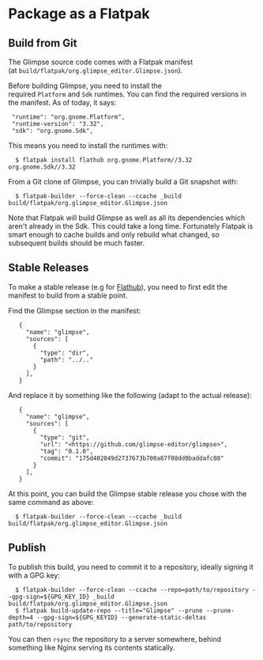 # Package as a Flatpak

## Build from Git

The Glimpse source code comes with a Flatpak manifest (at `build/flatpak/org.glimpse_editor.Glimpse.json`).

Before building Glimpse, you need to install the required `Platform` and `Sdk` runtimes. You can find the required versions in the manifest. As of today, it says:

     "runtime": "org.gnome.Platform",
     "runtime-version": "3.32",
     "sdk": "org.gnome.Sdk",

This means you need to install the runtimes with:

      $ flatpak install flathub org.gnome.Platform//3.32 org.gnome.Sdk//3.32

From a Git clone of Glimpse, you can trivially build a Git snapshot with:

      $ flatpak-builder --force-clean --ccache _build build/flatpak/org.glimpse_editor.Glimpse.json

Note that Flatpak will build Glimpse as well as all its dependencies which aren't already in the Sdk. This could take a long time. Fortunately Flatpak is smart enough to cache builds and only rebuild what changed, so subsequent builds should be much faster.

## Stable Releases

To make a stable release (e.g for [Flathub](https://flathub.org/)), you need to first edit the manifest to build from a stable point.

Find the Glimpse section in the manifest:

       {
         "name": "glimpse",
         "sources": [
           {
             "type": "dir",
             "path": "../.."
           }
         ],
       }

And replace it by something like the following (adapt to the actual release):

       {
         "name": "glimpse",
         "sources": [
           {
             "type": "git",
             "url": "<https://github.com/glimpse-editor/glimpse>",
             "tag": "0.1.0",
             "commit": "175d402049d2737673b700a87f08dd0baddafc08"
           }
         ],
       }

At this point, you can build the Glimpse stable release you chose with the same command as above:

      $ flatpak-builder --force-clean --ccache _build build/flatpak/org.glimpse_editor.Glimpse.json

## Publish

To publish this build, you need to commit it to a repository, ideally signing it with a GPG key:

      $ flatpak-builder --force-clean --ccache --repo=path/to/repository --gpg-sign=${GPG_KEY_ID} _build build/flatpak/org.glimpse_editor.Glimpse.json
      $ flatpak build-update-repo --title="Glimpse" --prune --prune-depth=4 --gpg-sign=${GPG_KEYID} --generate-static-deltas path/to/repository

You can then `rsync` the repository to a server somewhere, behind something like Nginx serving its contents statically.
